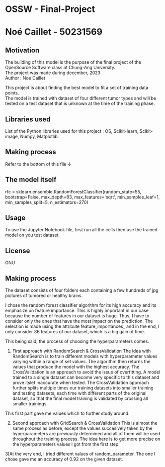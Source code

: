 # OSSW - Final-Project
# Noé Caillet - 50231569

## Motivation
The building of this model is the purpose of the final project of the OpenSource Software class at Chung-Ang University.  
The project was made during december, 2023  
Author : Noé Caillet

This project is about finding the best model to fit a set of training data points.  
The model is trained with dataset of four different tumor types and will be tested on a test dataset that is unknown at the time of the training phase.

## Libraries used
List of the Python libraries used for this project : OS, Scikit-learn, Scikit-image, Numpy, Matplotlib.

## Making process
Refer to the bottom of this file ↓

## The model itself
rfc = sklearn.ensemble.RandomForestClassifier(random_state=55, bootstrap=False, max_depth=83, max_features='sqrt', min_samples_leaf=1, min_samples_split=5, n_estimators=270)

## Usage
To use the Jupyter Notebook file, first run all the cells then use the trained model on you test dataset.

## License
GNU

## Making process
The dataset consists of four folders each containing a few hundreds of jpg pictures
of tumored or healthy brains.

I chose the random forest classifier algorithm for its high accuracy and 
its emphasize on feature importance. This is highly important in our case because the
number of features in our dataset is huge. Thus, I have to consider only the
ones that have the most impact on the prediction. The selection is made using the
attribute feature_importances_ and in the end, I only consider 36 features of our
dataset, which is a big gain of time.

This being said, the process of choosing the hyperparameters comes.

1) First approach with RandomSearch & CrossValidation
The idea with RandomSearch is to train different models with hyperparameter values varying
within a range of set values. The algorithm then returns the values that produce the model
with the highest accuracy.
The CrossValidation is an approach to avoid the issue of overfitting. A model trained to
a single dataset can become very specific to this dataset and prove itslef inaccurate when
tested. The CrossValidation approach further splits multiple times our training datasets
into smaller training and testing datasets, each time with different parts of the original
dataset, so that the final model training is validated by crossing all smaller trainings.

This first part gave me values which to further study around.

2) Second approach with GridSearch & CrossValidation
This is almost the same process as before, except the values succesively taken by the
hyperparameters are previously determined and all of them will be used throughout the
training process.
The idea here is to get more precise on the hyperparameters values I got from the first
step.

3)At the very end, I tried different values of random_parameter. The one I chose gave me
an accuracy of 0.92 on the given dataset.

